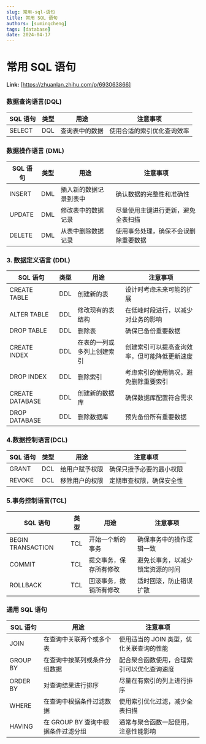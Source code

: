 ```yaml
---
slug: 常用-sql-语句
title: 常用 SQL 语句
authors: [sumingcheng]
tags: [database]
date: 2024-04-17
---
```


# 常用 SQL 语句



 **Link:** [https://zhuanlan.zhihu.com/p/693063866]

### 数据查询语言(DQL)  

| SQL 语句 | 类型 | 用途 | 注意事项 |
| --- | --- | --- | --- |
| SELECT | DQL | 查询表中的数据 | 使用合适的索引优化查询效率 |

### 数据操作语言 (DML)  

| SQL 语句 | 类型 | 用途 | 注意事项 |
| --- | --- | --- | --- |
| INSERT | DML | 插入新的数据记录到表中 | 确认数据的完整性和准确性 |
| UPDATE | DML | 修改表中的数据记录 | 尽量使用主键进行更新，避免全表扫描 |
| DELETE | DML | 从表中删除数据记录 | 使用事务处理，确保不会误删除重要数据 |

### 3. 数据定义语言 (DDL)  

| SQL 语句 | 类型 | 用途 | 注意事项 |
| --- | --- | --- | --- |
| CREATE TABLE | DDL | 创建新的表 | 设计时考虑未来可能的扩展 |
| ALTER TABLE | DDL | 修改现有的表结构 | 在低峰时段进行，以减少对业务的影响 |
| DROP TABLE | DDL | 删除表 | 确保已备份重要数据 |
| CREATE INDEX | DDL | 在表的一列或多列上创建索引 | 创建索引可以提高查询效率，但可能降低更新速度 |
| DROP INDEX | DDL | 删除索引 | 考虑索引的使用情况，避免删除重要索引 |
| CREATE DATABASE | DDL | 创建新的数据库 | 确保数据库配置符合需求 |
| DROP DATABASE | DDL | 删除数据库 | 预先备份所有重要数据 |

### 4.数据控制语言(DCL)  

| SQL 语句 | 类型 | 用途 | 注意事项 |
| --- | --- | --- | --- |
| GRANT | DCL | 给用户赋予权限 | 确保只授予必要的最小权限 |
| REVOKE | DCL | 移除用户的权限 | 定期审查权限，确保安全性 |

### 5.事务控制语言(TCL)  

| SQL 语句 | 类型 | 用途 | 注意事项 |
| --- | --- | --- | --- |
| BEGIN TRANSACTION | TCL | 开始一个新的事务 | 确保事务中的操作逻辑一致 |
| COMMIT | TCL | 提交事务，保存所有修改 | 避免长事务，以减少锁定资源的时间 |
| ROLLBACK | TCL | 回滚事务，撤销所有修改 | 适时回滚，防止错误扩散 |

### 通用 SQL 语句  

| SQL 语句 | 用途 | 注意事项 |
| --- | --- | --- |
| JOIN | 在查询中关联两个或多个表 | 使用适当的 JOIN 类型，优化关联查询的性能 |
| GROUP BY | 在查询中按某列或条件分组数据 | 配合聚合函数使用，合理索引可以优化查询速度 |
| ORDER BY | 对查询结果进行排序 | 尽量在有索引的列上进行排序 |
| WHERE | 在查询中根据条件过滤数据 | 使用索引优化过滤，减少全表扫描 |
| HAVING | 在 GROUP BY 查询中根据条件过滤分组 | 通常与聚合函数一起使用，注意性能影响 |